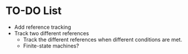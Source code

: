 # TO-DO List
- Add reference tracking
- Track two different references
  - Track the different references when different conditions are met. 
  - Finite-state machines?
